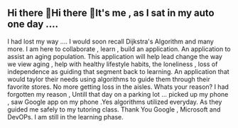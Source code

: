 ## Hi there 👋Hi there 👋It's me , as I sat in my auto one day ....
I had lost my way .... I would soon recall Dijkstra's Algorithm and many more. 
I am here to collaborate ,  learn , build an application. An application to assist an aging population. This application will help lead change 
the way we view aging , help with healthy lifestyle habits, the loneliness , loss of independence  as 
guiding that segment back to learning. An application that would taylor their needs using algorithms
to guide them through their favorite stores. No more getting loss in the aisles. 
Whats your reason? I had forgotten my reason , Untill that day on a parking lot ... 
picked up my phone , saw Google app on my phone .Yes algorithms utilized everyday.
As they guided me safely to my tutoring class. Thank You Google , Microsoft and DevOPs.  I am still in the learning phase.




<!--
**BrillantSwitch/BrillantSwitch** is a ✨ _special_ ✨ repository because its `README.md` (this file) appears on your GitHub profile.

Here are some ideas to get you started:

- 🔭 I’m currently working on ...
- 🌱 I’m currently learning ...
- 👯 I’m looking to collaborate on ...
- 🤔 I’m looking for help with ...
- 💬 Ask me about ...
- 📫 How to reach me: ...
- 😄 Pronouns: ...
- ⚡ Fun fact: ...
-->
